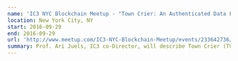 ```yaml
---
name: 'IC3 NYC Blockchain Meetup - "Town Crier: An Authenticated Data Feed for Smart Contracts" - Prof. Ari Juels'
location: New York City, NY
start: 2016-09-29
end: 2016-09-29
url: 'http://www.meetup.com/IC3-NYC-Blockchain-Meetup/events/233642736/'
summary: Prof. Ari Juels, IC3 co-Director, will describe Town Crier (TC), an authenticated data feed system built using Intel’s new SGX trusted hardware features. TC acts as a trustworthy proxy between existing (HTTPS-enabled) servers and smart contracts without any need for users to trust the system’s operators. Unlike basic oracles, TC also supports private queries, which offer the critical property of confidentiality for data requests, and custom queries, which make secure use of users’ credentials. Applications include insurance contracts that protect consumer privacy, systems to trade online resources such as games for cryptocurrency, and much more.
---
```

